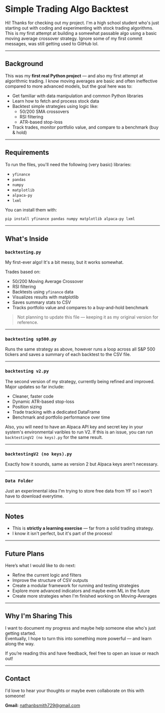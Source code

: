 # Simple Trading Algo Backtest

Hi! Thanks for checking out my project. I'm a high school student who's just starting out with coding and experimenting with stock trading algorithms. This is my first attempt at building a somewhat passable algo using a basic moving average crossover strategy. Ignore some of my first commit messages, was still getting used to GitHub lol.

---

## Background

This was my **first real Python project** — and also my first attempt at algorithmic trading. I know moving averages are basic and often ineffective compared to more advanced models, but the goal here was to:

- Get familiar with data manipulation and common Python libraries
- Learn how to fetch and process stock data
- Backtest simple strategies using logic like:
  - 50/200 SMA crossovers
  - RSI filtering
  - ATR-based stop-loss
- Track trades, monitor portfolio value, and compare to a benchmark (buy & hold)

---

## Requirements

To run the files, you'll need the following (very basic) libraries:

- `yfinance`
- `pandas`
- `numpy`
- `matplotlib`
- `alpaca-py`
- `lxml`

You can install them with:
```bash
pip install yfinance pandas numpy matplotlib alpaca-py lxml
```
---

## What's Inside

### `backtesting.py`
My first-ever algo! It's a bit messy, but it works somewhat.

Trades based on:
- 50/200 Moving Average Crossover
- RSI filtering
- Backtests using `yfinance` data
- Visualizes results with matplotlib
- Saves summary stats to CSV
- Tracks portfolio value and compares to a buy-and-hold benchmark

> Not planning to update this file — keeping it as my original version for reference.

---

### `backtesting sp500.py`
Runs the same strategy as above, however runs a loop across all S&P 500 tickers and saves a summary of each backtest to the CSV file.

---

### `backtesting v2.py`
The second version of my strategy, currently being refined and improved. Major updates so far include:

- Cleaner, faster code
- Dynamic ATR-based stop-loss
- Position sizing
- Trade tracking with a dedicated DataFrame
- Benchmark and portfolio performance over time

Also, you will need to have an Alpaca API key and secret key in your system's environmental varibles to run V2.
If this is an issue, you can run `backtestingV2 (no keys).py` for the same result.

---

### `backtestingV2 (no keys).py`

Exactly how it sounds, same as version 2 but Alpaca keys aren't necessary.

---

### `Data Folder`

Just an experimental idea I'm trying to store free data from YF so I won't have to download everytime.

---

## Notes

- This is **strictly a learning exercise** — far from a solid trading strategy.
- I know it isn't perfect, but it's part of the process!

---

## Future Plans

Here’s what I would like to do next:

- Refine the current logic and filters
- Improve the structure of CSV outputs
- Create a modular framework for running and testing strategies
- Explore more advanced indicators and maybe even ML in the future
- Create more strategies when I'm finished working on Moving-Averages

---

## Why I'm Sharing This

I want to document my progress and maybe help someone else who's just getting started.  
Eventually, I hope to turn this into something more powerful — and learn along the way.

If you’re reading this and have feedback, feel free to open an issue or reach out!

---

## Contact

I'd love to hear your thoughts or maybe even collaborate on this with someone!

**Gmail:** nathanbsmith729@gmail.com

